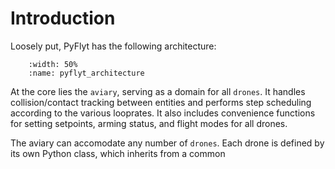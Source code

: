 # Introduction

Loosely put, PyFlyt has the following architecture:

```{figure} https://raw.githubusercontent.com/jjshoots/PyFlyt/master/readme_assets/pyflyt_architecture.png
    :width: 50%
    :name: pyflyt_architecture
```

At the core lies the `aviary`, serving as a domain for all `drones`.
It handles collision/contact tracking between entities and performs step scheduling according to the various looprates.
It also includes convenience functions for setting setpoints, arming status, and flight modes for all drones.

The aviary can accomodate any number of `drones`.
Each drone is defined by its own Python class, which inherits from a common

